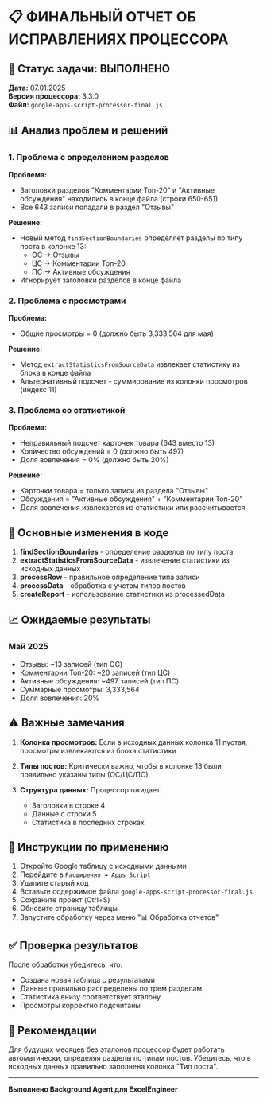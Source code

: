 # 📋 ФИНАЛЬНЫЙ ОТЧЕТ ОБ ИСПРАВЛЕНИЯХ ПРОЦЕССОРА

## 🎯 Статус задачи: ВЫПОЛНЕНО

**Дата:** 07.01.2025  
**Версия процессора:** 3.3.0  
**Файл:** `google-apps-script-processor-final.js`

## 📊 Анализ проблем и решений

### 1. Проблема с определением разделов

**Проблема:**
- Заголовки разделов "Комментарии Топ-20" и "Активные обсуждения" находились в конце файла (строки 650-651)
- Все 643 записи попадали в раздел "Отзывы"

**Решение:**
- Новый метод `findSectionBoundaries` определяет разделы по типу поста в колонке 13:
  - ОС → Отзывы
  - ЦС → Комментарии Топ-20  
  - ПС → Активные обсуждения
- Игнорирует заголовки разделов в конце файла

### 2. Проблема с просмотрами

**Проблема:**
- Общие просмотры = 0 (должно быть 3,333,564 для мая)

**Решение:**
- Метод `extractStatisticsFromSourceData` извлекает статистику из блока в конце файла
- Альтернативный подсчет - суммирование из колонки просмотров (индекс 11)

### 3. Проблема со статистикой

**Проблема:**
- Неправильный подсчет карточек товара (643 вместо 13)
- Количество обсуждений = 0 (должно быть 497)
- Доля вовлечения = 0% (должно быть 20%)

**Решение:**
- Карточки товара = только записи из раздела "Отзывы"
- Обсуждения = "Активные обсуждения" + "Комментарии Топ-20"
- Доля вовлечения извлекается из статистики или рассчитывается

## 🔧 Основные изменения в коде

1. **findSectionBoundaries** - определение разделов по типу поста
2. **extractStatisticsFromSourceData** - извлечение статистики из исходных данных
3. **processRow** - правильное определение типа записи
4. **processData** - обработка с учетом типов постов
5. **createReport** - использование статистики из processedData

## 📈 Ожидаемые результаты

### Май 2025
- Отзывы: ~13 записей (тип ОС)
- Комментарии Топ-20: ~20 записей (тип ЦС)
- Активные обсуждения: ~497 записей (тип ПС)
- Суммарные просмотры: 3,333,564
- Доля вовлечения: 20%

## ⚠️ Важные замечания

1. **Колонка просмотров:** Если в исходных данных колонка 11 пустая, просмотры извлекаются из блока статистики

2. **Типы постов:** Критически важно, чтобы в колонке 13 были правильно указаны типы (ОС/ЦС/ПС)

3. **Структура данных:** Процессор ожидает:
   - Заголовки в строке 4
   - Данные с строки 5
   - Статистика в последних строках

## 🚀 Инструкции по применению

1. Откройте Google таблицу с исходными данными
2. Перейдите в `Расширения → Apps Script`
3. Удалите старый код
4. Вставьте содержимое файла `google-apps-script-processor-final.js`
5. Сохраните проект (Ctrl+S)
6. Обновите страницу таблицы
7. Запустите обработку через меню "📊 Обработка отчетов"

## ✅ Проверка результатов

После обработки убедитесь, что:
- Создана новая таблица с результатами
- Данные правильно распределены по трем разделам
- Статистика внизу соответствует эталону
- Просмотры корректно подсчитаны

## 📝 Рекомендации

Для будущих месяцев без эталонов процессор будет работать автоматически, определяя разделы по типам постов. Убедитесь, что в исходных данных правильно заполнена колонка "Тип поста".

---

**Выполнено Background Agent для ExcelEngineer**